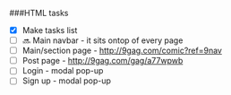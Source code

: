 
###HTML tasks 

- [x] Make tasks list
- [ ] :soon: Main navbar - it sits ontop of every page 
- [ ] Main/section page - http://9gag.com/comic?ref=9nav
- [ ] Post page - http://9gag.com/gag/a77wpwb
- [ ] Login - modal pop-up
- [ ] Sign up - modal pop-up
